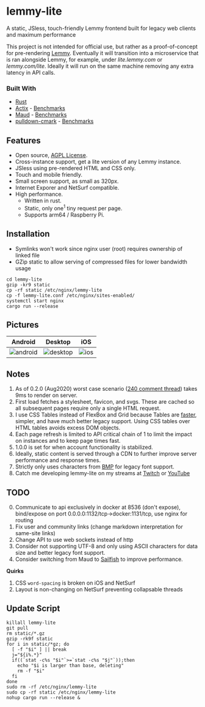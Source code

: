 # lemmy-lite
A static, JSless, touch-friendly Lemmy frontend built for legacy web clients and maximum performance

This project is not intended for official use, but rather as a proof-of-concept for pre-rendering [Lemmy](https://github.com/LemmyNet/lemmy). Eventually it will transition into a microservice that is ran alongside Lemmy, for example, under *lite.lemmy.com* or *lemmy.com/lite*. Ideally it will run on the same machine removing any extra latency in API calls.

### Built With

- [Rust](https://www.rust-lang.org)
- [Actix](https://actix.rs) - [Benchmarks](https://www.techempower.com/benchmarks/#test=composite)
- [Maud](https://maud.lambda.xyz) - [Benchmarks](https://ironoxidizer.github.io/ironoxidizer/blog/20200623-fastest-template-engine)
- [pulldown-cmark](https://github.com/raphlinus/pulldown-cmark) - [Benchmarks](https://github.com/1Password/markdown-benchmarks)

## Features

- Open source, [AGPL License](/LICENSE).
- Cross-instance support, get a lite version of any Lemmy instance.
- JSless using pre-rendered HTML and CSS only.
- Touch and mobile friendly.
- Small screen support, as small as 320px.
- Internet Exporer and NetSurf compatible.
- High performance.
  - Written in rust.
  - Static, only one<sup>1</sup> tiny request per page.
  - Supports arm64 / Raspberry Pi.
  
## Installation

- Symlinks won't work since nginx user (root) requires ownership of linked file
- GZip static to allow serving of compressed files for lower bandwidth usage
```
cd lemmy-lite
gzip -kr9 static
cp -rf static /etc/nginx/lemmy-lite
cp -f lemmy-lite.conf /etc/nginx/sites-enabled/
systemctl start nginx
cargo run --release
```

## Pictures

Android|Desktop|iOS
---|---|---
![android](https://user-images.githubusercontent.com/60191958/96905327-4dd5a980-1466-11eb-973c-476ae3af27e5.png)|![desktop](https://user-images.githubusercontent.com/60191958/96905850-fedc4400-1466-11eb-8902-f8aea874b670.png)|![ios](https://user-images.githubusercontent.com/60191958/96905906-11ef1400-1467-11eb-8f56-f4f8b336a3c5.png)

## Notes

1. As of 0.2.0 (Aug2020) worst case scenario ([240 comment thread](https://lemmylite.crabdance.com/dev.lemmy.ml/post/30493)) takes 9ms to render on server.
2. First load fetches a stylesheet, favicon, and svgs. These are cached so all subsequent pages require only a single HTML request.
3. I use CSS Tables instead of FlexBox and Grid because Tables are [faster](https://benfrain.com/css-performance-test-flexbox-v-css-table-fight), simpler, and have much better legacy support. Using CSS tables over HTML tables avoids excess DOM objects.
4. Each page refresh is limited to API critical chain of 1 to limit the impact on instances and to keep page times fast.
5. 1.0.0 is set for when account functionality is stabilized.
6. Ideally, static content is served through a CDN to further improve server performance and response times.
7. Strictly only uses characters from [BMP](https://en.wikipedia.org/wiki/Plane_%28Unicode%29#Basic_Multilingual_Plane) for legacy font support.
8. Catch me developing lemmy-lite on my streams at [Twitch](https://www.twitch.tv/ironoxidizer) or [YouTube](https://www.youtube.com/channel/UCXeNgKTWtqOuIMXnhBHAskw)

## TODO

0. Communicate to api exclusively in docker at 8536 (don't expose), bind/expose on port 0.0.0.0:1132/tcp->docker:1131/tcp, use nginx for routing
0. Fix user and community links (change markdown interpretation for same-site links)
1. Change API to use web sockets instead of http
2. Consider not supporting UTF-8 and only using ASCII characters for data size and better legacy font support.
3. Consider switching from Maud to [Sailfish](https://github.com/Kogia-sima/sailfish/tree/master/benches) to improve performance.

**Quirks**

1. CSS `word-spacing` is broken on iOS and NetSurf
2. Layout is non-changing on NetSurf preventing collapsable threads

## Update Script

```
killall lemmy-lite
git pull
rm static/*.gz
gzip -rk9f static
for i in static/*gz; do
  [ -f "$i" ] || break
  j="${i%.*}"
  if((`stat -c%s "$i"`>=`stat -c%s "$j"`));then
    echo "$i is larger than base, deleting"
    rm -f "$i"
  fi
done
sudo rm -rf /etc/nginx/lemmy-lite
sudo cp -rf static /etc/nginx/lemmy-lite
nohup cargo run --release &
```